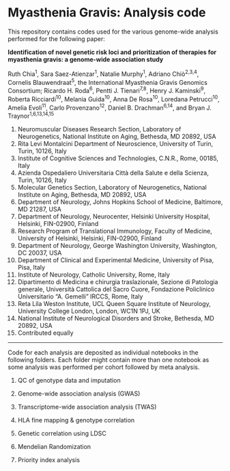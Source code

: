 # Myasthenia Gravis: Analysis code

This repository contains codes used for the various genome-wide analysis performed for the following paper:

**Identification of novel genetic risk loci and prioritization of therapies for myasthenia gravis: a genome-wide association study**

Ruth Chia<sup>1</sup>, Sara Saez-Atienzar<sup>1</sup>, Natalie Murphy<sup>1</sup>, Adriano Chiò<sup>2,3,4</sup>, Cornelis Blauwendraat<sup>5</sup>, the International Myasthenia Gravis Genomics Consortium; Ricardo H. Roda<sup>6</sup>, Pentti J. Tienari<sup>7,8</sup>, Henry J. Kaminski<sup>9</sup>, Roberta Ricciardi<sup>10</sup>, Melania Guida<sup>10</sup>, Anna De Rosa<sup>10</sup>, Loredana Petrucci<sup>10</sup>, Amelia Evoli<sup>11</sup>, Carlo Provenzano<sup>12</sup>, Daniel B. Drachman<sup>6,14</sup>, and Bryan J. Traynor<sup>1,6,13,14,15</sup>

1.	Neuromuscular Diseases Research Section, Laboratory of Neurogenetics, National Institute on Aging, Bethesda, MD 20892, USA
2.	Rita Levi Montalcini Department of Neuroscience, University of Turin, Turin, 10126, Italy
3.	Institute of Cognitive Sciences and Technologies, C.N.R., Rome, 00185, Italy
4.	Azienda Ospedaliero Universitaria Città della Salute e della Scienza, Turin, 10126, Italy
5.	Molecular Genetics Section, Laboratory of Neurogenetics, National Institute on Aging, Bethesda, MD 20892, USA
6.	Department of Neurology, Johns Hopkins School of Medicine, Baltimore, MD 21287, USA
7.	Department of Neurology, Neurocenter, Helsinki University Hospital, Helsinki, FIN-02900, Finland
8.	Research Program of Translational Immunology, Faculty of Medicine, University of Helsinki, Helsinki, FIN-02900, Finland
9.	Department of Neurology, George Washington University, Washington, DC 20037, USA
10.	Department of Clinical and Experimental Medicine, University of Pisa, Pisa, Italy
11.	Institute of Neurology, Catholic University, Rome, Italy
12.	Dipartimento di Medicina e chirurgia traslazionale, Sezione di Patologia generale, Università Cattolica del Sacro Cuore, Fondazione Policlinico Universitario “A. Gemelli” IRCCS, Rome, Italy
13.	Reta Lila Weston Institute, UCL Queen Square Institute of Neurology, University College London, London, WC1N 1PJ, UK
14.	National Institute of Neurological Disorders and Stroke, Bethesda, MD 20892, USA
15.	Contributed equally


_____

Code for each analysis are deposited as individual notebooks in the following folders. Each folder might contain more than one notebook as some analysis was performed per cohort followed by meta analysis.

01. QC of genotype data and imputation

02. Genome-wide association analysis (GWAS)
      
03. Transcriptome-wide association analysis (TWAS)
    
04. HLA fine mapping & genotype correlation
       
05. Genetic correlation using LDSC

06. Mendelian Randomization

07. Priority index analysis
